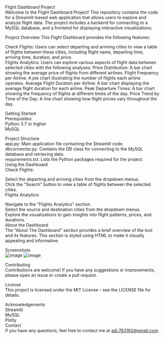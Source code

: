 Flight Dashboard Project <br>
Welcome to the Flight Dashboard Project! This repository contains the code for a Streamlit-based web application that allows users to explore and analyze flight data. The project includes a backend for connecting to a MySQL database, and a frontend for displaying interactive visualizations.

Project Overview
This Flight Dashboard provides the following features:

Check Flights: Users can select departing and arriving cities to view a table of flights between these cities, including flight name, departing time, arriving time, duration, and price.<br>
Flights Analytics: Users can explore various aspects of flight data between selected cities with the following analyses:
Price Distribution: A bar chart showing the average price of flights from different airlines.
Flight Frequency per Airline: A pie chart illustrating the number of flights each airline operates.
Average Flight Duration per Airline: A bar chart displaying the average flight duration for each airline.
Peak Departure Times: A bar chart showing the frequency of flights at different times of the day.
Price Trend by Time of the Day: A line chart showing how flight prices vary throughout the day.

Getting Started<br>
Prerequisites<br>
Python 3.7 or higher<br>
MySQL

Project Structure<br>
app.py: Main application file containing the Streamlit code.<br>
dbconnector.py: Contains the DB class for connecting to the MySQL database and retrieving data.<br>
requirements.txt: Lists the Python packages required for the project.<br>
Using the Dashboard<br>
Check Flights:<br>

Select the departing and arriving cities from the dropdown menus.<br>
Click the "Search" button to view a table of flights between the selected cities.<br>
Flights Analytics:<br>

Navigate to the "Flights Analytics" section.<br>
Select the source and destination cities from the dropdown menus.<br>
Explore the visualizations to gain insights into flight patterns, prices, and durations.<br>
About the Dashboard<br>
The "About The Dashboard" section provides a brief overview of the tool and its features. This section is styled using HTML to make it visually appealing and informative.

Screenshots<br>
![image](https://github.com/user-attachments/assets/1a8b4ddd-ec74-4ce1-b34a-332db5d7ce13)
![image](https://github.com/user-attachments/assets/5d6d291f-ce06-4fd6-bb89-d51a3d8ee927)



Contributing<br>
Contributions are welcome! If you have any suggestions or improvements, please open an issue or create a pull request.

License<br>
This project is licensed under the MIT License - see the LICENSE file for details.

Acknowledgements<br>
Streamlit<br>
MySQL<br>
Plotly<br>
Contact<br>
If you have any questions, feel free to contact me at adi.763192@gmail.com
